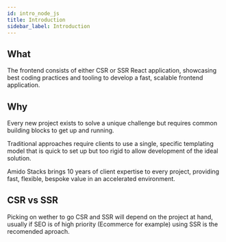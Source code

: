 ```yaml
---
id: intro_node_js
title: Introduction
sidebar_label: Introduction
---
```


## What

The frontend consists of either CSR or SSR React application, showcasing best coding practices and tooling to develop a fast, scalable frontend application.

## Why

Every new project exists to solve a unique challenge but requires common
building blocks to get up and running.

Traditional approaches require clients to use a single, specific templating
model that is quick to set up but too rigid to allow development of the ideal
solution.

Amido Stacks brings 10 years of client expertise to every project, providing
fast, flexible, bespoke value in an accelerated environment.

## CSR vs SSR

Picking on wether to go CSR and SSR will depend on the project at hand, usually if SEO is of high priority (Ecommerce for example) using SSR is the recomended aproach.
